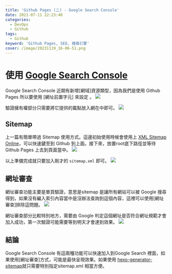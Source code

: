 ```yaml
---
title: 'Github Pages (二) - Google Search Console'
date: 2021-07-11 22:23:40
categories: 
  - DevOps
  - Github
tags: 
  - Github
keyword: 'Github Pages, SEO, 搜尋引擎'
cover: /image/20231119_16-06-51.png
---
```

# 使用 [Google Search Console](https://search.google.com/search-console/about)

Google Search Console 近期有新增[網域]資源類型，因為我們是使用 Github Pages 所以要使用 [網址前置字元] 來設定 。
![](/img/Note/Github_Pages/Snipaste_2022-08-31_12-18-49.png)

驗證擁有權部分只需要將它提供的載點放入網在中即可。
![](/img/Note/Github_Pages/Snipaste_2022-08-31_14-34-21.png)

## Sitemap
上一篇有簡單帶過 Sitemap 使用方式。這邊初始使用時候會使用上 [XML Sitemap Online](https://www.xml-sitemaps.com/)，可以快速鍵至到 Github 到上面。接下來，放置root底下路徑並等待Github Pages 上去到頁面當中。
![](/img/Note/Github_Pages/Snipaste_2022-08-31_14-33-01.png)

以上準備完成就只要加入剛才的  ```sitemap.xml``` 即可。
![](/img/Note/Github_Pages/Snipaste_2022-08-31_14-25-33.png)


## 網址審查
網址審查功能主要是單頁驗證，意思是sitemap 是讓所有網站可以被 Google 搜尋得到，如果沒有編入索引內容當中是沒辦法查詢到這個內容，這裡可以使用[網址審查]排除這問題。
![](/img/Note/Github_Pages/Snipaste_2022-08-31_14-43-13.png)

網址審查部分比較特別地方，需要由 Google 判定這個網址是否符合網址規範才會加入成功，第一次驗證可能需要等到明天才會達到效果。
![](/img/Note/Github_Pages/Snipaste_2022-08-31_14-46-40.png)

## 結論
Google Search Console 有這兩種功能可以快速加入到Google Search 裡面，如果使用[網址審查]方式，可能是最快呈現效果。如果使用 [hexo-generator-sitemap](https://www.npmjs.com/package/hexo-generator-sitemap)就只需要特別指定sitemap.xml 相當方便。


